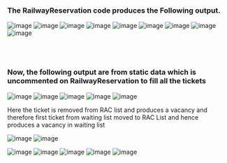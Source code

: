 
### The RailwayReservation code produces the Following output.

![image](./outputs/Screenshot1.png)
![image](./outputs/Screenshot2.png)
![image](./outputs/Screenshot3.png)
![image](./outputs/Screenshot4.png)
![image](./outputs/Screenshot5.png)
![image](./outputs/Screenshot6.png)
![image](./outputs/Screenshot7.png)
![image](./outputs/Screenshot8.png)
![image](./outputs/Screenshot9.png)

<br>
<br>

### Now, the following output are from static data which is uncommented on RailwayReservation to fill all the tickets
![image](./outputs/Screenshot10.png)
![image](./outputs/Screenshot11.png)
![image](./outputs/Screenshot12.png)
![image](./outputs/Screenshot13.png)
![image](./outputs/Screenshot14.png)

Here the ticket is removed from RAC list and produces a vacancy and therefore first ticket from waiting list moved to RAC List and hence produces a vacancy in waiting list
<br>

![image](./outputs/Screenshot15.png)
![image](./outputs/Screenshot16.png)

![image](./outputs/Screenshot17.png)
![image](./outputs/Screenshot18.png)
![image](./outputs/Screenshot19.png)
![image](./outputs/Screenshot20.png)
![image](./outputs/Screenshot21.png)

